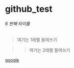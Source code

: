 # github_test

###### 6 번째 타이틀

> 여기는 1레벨 들여쓰기

> > 여기는 2레벨 들여쓰기

[google](https://google.com, "google's link")
